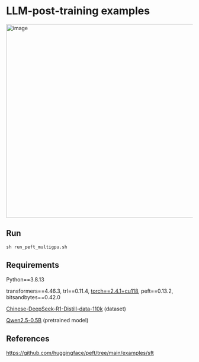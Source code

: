 # LLM-post-training examples

<img width="523" alt="image" src="https://github.com/user-attachments/assets/3cb6655c-ae09-4106-b1b6-47983a127f37" />

## Run

`sh run_peft_multigpu.sh`

##  Requirements
Python==3.8.13

transformers==4.46.3, trl==0.11.4, [torch==2.4.1+cu118](https://download.csdn.net/download/guotong1988/89930582), peft==0.13.2, bitsandbytes==0.42.0

[Chinese-DeepSeek-R1-Distill-data-110k](https://download.csdn.net/download/guotong1988/90479646) (dataset)

[Qwen2.5-0.5B](https://download.csdn.net/download/guotong1988/90479648) (pretrained model)

## References
https://github.com/huggingface/peft/tree/main/examples/sft
